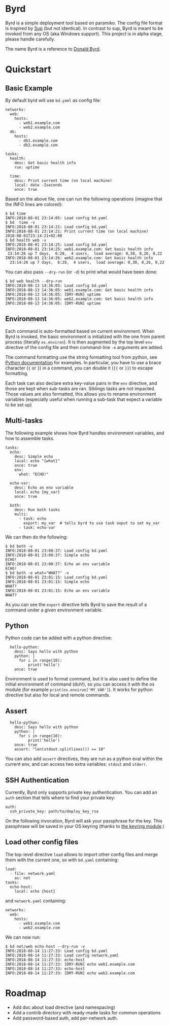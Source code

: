 # Byrd

Byrd is a simple deployment tool based on paramiko. The config file
format is inspired by [Sup](https://github.com/pressly/sup) (but not
identical). In contrast to sup, Byrd is meant to be invoked from any
OS (aka Windows support). This project is in alpha stage, please
handle carefully.

The name Byrd is a reference to
[Donald Byrd](https://en.wikipedia.org/wiki/Donald_Byrd).


# Quickstart

## Basic Example

By default byrd will use `bd.yaml` as config file:

```
networks:
  web:
    hosts:
      - web1.example.com
      - web2.example.com
  db:
    hosts:
      - db1.example.com
      - db2.example.com

tasks:
  health:
    desc: Get basic health info
    run: uptime

  time:
    desc: Print current time (on local machine)
    local: date -Iseconds
    once: true
```


Based on the above file, one can run the following operations (imagine
that the INFO lines are colored):

```
$ bd time
INFO:2018-08-01 23:14:05: Load config bd.yaml
$ bd  time -v
INFO:2018-08-01 23:14:21: Load config bd.yaml
INFO:2018-08-01 23:14:21: Print current time (on local machine)
2018-08-01T23:14:21+02:00
$ bd health web -v
INFO:2018-08-01 23:14:25: Load config bd.yaml
INFO:2018-08-01 23:14:25: web1.example.com: Get basic health info
 23:14:26 up 7 days,  6:28,  4 users,  load average: 0,30, 0,26, 0,22
INFO:2018-08-01 23:14:26: web2.example.com: Get basic health info
  23:14:26 up 7 days,  6:28,  4 users,  load average: 0,30, 0,26, 0,22
```


You can also pass `--dry-run` (or `-d`) to print what would have been done:
```
$ bd web health --dry-run
INFO:2018-08-13 14:36:05: Load config bd.yaml
INFO:2018-08-13 14:36:05: web1.example.com: Get basic health info
INFO:2018-08-13 14:36:05: [DRY-RUN] uptime
INFO:2018-08-13 14:36:05: web2.example.com: Get basic health info
INFO:2018-08-13 14:36:05: [DRY-RUN] uptime
```


## Environment

Each command is auto-formatted based on current environment. When Byrd
is invoked, the basic environment is initialized with the one from
parent process (literally `os.environ`). It is then augmented by the
top level `env` directive of the config file and then command-line
`-e` arguments are added.

The command formatting use the string formatting tool from python, see
[Python documentation](https://docs.python.org/3.4/library/string.html#format-examples)
for examples.  In particular, you have to use a brace character (`{`
or `}`) in a command, you can double it (`{{` or `}}`) to escape
formatting.

Each task can also declare extra key-value pairs in the `env`
directive, and those are kept when sub-tasks are ran. Siblings tasks
are not impacted. Those values are also formatted, this allows you to
rename environment variables (especially useful when running a
sub-task that expect a variable to be set up)


## Multi-tasks

The following example shows how Byrd handles environment variables,
and how to assemble tasks.

```
tasks:
  echo:
    desc: Simple echo
    local: echo "{what}"
    once: true
    env:
      what: "ECHO!"

  echo-var:
    desc: Echo an env variable
    local: echo {my_var}
    once: true
    
  both:
    desc: Run both tasks
    multi:
      - task: echo
        export: my_var  # tells byrd to use task ouput to set my_var
      - task: echo-var
```

We can then do the following:

```
$ bd both -v
INFO:2018-08-01 23:00:37: Load config bd.yaml
INFO:2018-08-01 23:00:37: Simple echo 
ECHO!
INFO:2018-08-01 23:00:37: Echo an env variable
ECHO!
$ bd both -e what="WHAT?" -v
INFO:2018-08-01 23:01:15: Load config bd.yaml
INFO:2018-08-01 23:01:15: Simple echo
WHAT?
INFO:2018-08-01 23:01:15: Echo an env variable
WHAT?
```

As you can see the `export` directive tells Byrd to save the result
of a command under a given environment variable.


## Python

Python code can be added with a python directive:

```
  hello-python:
    desc: Says hello with python
    python: |
      for i in range(10):
          print('hello')
    once: true
```

Environment is used to format command, but it is also used to define
the initial environment of command (duh!), so you can access it with
the os module (for example `print(os.environ['MY_VAR']`). It works for
python directive but also for local and remote commands.

## Assert

```
  hello-python:
    desc: Says hello with python
    python: |
      for i in range(10):
          print('hello')
    once: true
    assert: "len(stdout.splitlines()) == 10"

```

You can also add `assert` directives, they are run as a python eval
within the current env, and can access two extra variables: `stdout`
and `stderr`.


## SSH Authentication

Currently, Byrd only supports private key authentication. You can add
an `auth` section that tells where to find your private key:

```
auth:
  ssh_private_key: path/to/deploy_key_rsa
```

On the following invocation, Byrd will ask your passphrase for the
key. This passphrase will be saved in your OS keyring (thanks to
[the keyring module](https://github.com/jaraco/keyring).)


## Load other config files

The top-level directive `load` allows to import other config files and
merge them with the current one, so with `bd.yaml` containing:

```
load:
  - file: network.yaml
    as: net
tasks:
  echo-host:
    local: echo {host}
```

and `network.yaml` containing:

```
networks:
  web:
    hosts:
      - web1.example.com
      - web2.example.com
```

We can now run:

```
$ bd net/web echo-host --dry-run -v
INFO:2018-08-14 11:27:33: Load config bd.yaml
INFO:2018-08-14 11:27:33: Load config network.yaml
INFO:2018-08-14 11:27:33: echo-host
INFO:2018-08-14 11:27:33: [DRY-RUN] echo web1.example.com
INFO:2018-08-14 11:27:33: echo-host
INFO:2018-08-14 11:27:33: [DRY-RUN] echo web2.example.com
```


# Roadmap

- Add doc about load directive (and namespacing)
- Add a contrib directory with ready-made tasks for common
  operations
- Add password-based auth, add per-network auth.
